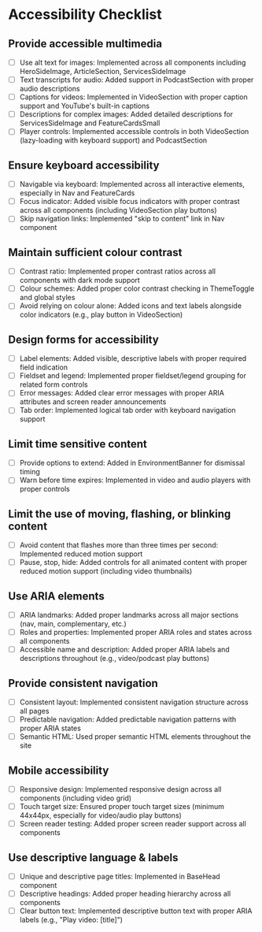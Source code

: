 # Accessibility Checklist

## Provide accessible multimedia

- [ ] Use alt text for images: Implemented across all components including HeroSideImage, ArticleSection, ServicesSideImage
- [ ] Text transcripts for audio: Added support in PodcastSection with proper audio descriptions
- [ ] Captions for videos: Implemented in VideoSection with proper caption support and YouTube's built-in captions
- [ ] Descriptions for complex images: Added detailed descriptions for ServicesSideImage and FeatureCardsSmall
- [ ] Player controls: Implemented accessible controls in both VideoSection (lazy-loading with keyboard support) and PodcastSection

## Ensure keyboard accessibility

- [ ] Navigable via keyboard: Implemented across all interactive elements, especially in Nav and FeatureCards
- [ ] Focus indicator: Added visible focus indicators with proper contrast across all components (including VideoSection play buttons)
- [ ] Skip navigation links: Implemented "skip to content" link in Nav component

## Maintain sufficient colour contrast

- [ ] Contrast ratio: Implemented proper contrast ratios across all components with dark mode support
- [ ] Colour schemes: Added proper color contrast checking in ThemeToggle and global styles
- [ ] Avoid relying on colour alone: Added icons and text labels alongside color indicators (e.g., play button in VideoSection)

## Design forms for accessibility

- [ ] Label elements: Added visible, descriptive labels with proper required field indication
- [ ] Fieldset and legend: Implemented proper fieldset/legend grouping for related form controls
- [ ] Error messages: Added clear error messages with proper ARIA attributes and screen reader announcements
- [ ] Tab order: Implemented logical tab order with keyboard navigation support

## Limit time sensitive content

- [ ] Provide options to extend: Added in EnvironmentBanner for dismissal timing
- [ ] Warn before time expires: Implemented in video and audio players with proper controls

## Limit the use of moving, flashing, or blinking content

- [ ] Avoid content that flashes more than three times per second: Implemented reduced motion support
- [ ] Pause, stop, hide: Added controls for all animated content with proper reduced motion support (including video thumbnails)

## Use ARIA elements

- [ ] ARIA landmarks: Added proper landmarks across all major sections (nav, main, complementary, etc.)
- [ ] Roles and properties: Implemented proper ARIA roles and states across all components
- [ ] Accessible name and description: Added proper ARIA labels and descriptions throughout (e.g., video/podcast play buttons)

## Provide consistent navigation

- [ ] Consistent layout: Implemented consistent navigation structure across all pages
- [ ] Predictable navigation: Added predictable navigation patterns with proper ARIA states
- [ ] Semantic HTML: Used proper semantic HTML elements throughout the site

## Mobile accessibility

- [ ] Responsive design: Implemented responsive design across all components (including video grid)
- [ ] Touch target size: Ensured proper touch target sizes (minimum 44x44px, especially for video/audio play buttons)
- [ ] Screen reader testing: Added proper screen reader support across all components

## Use descriptive language & labels

- [ ] Unique and descriptive page titles: Implemented in BaseHead component
- [ ] Descriptive headings: Added proper heading hierarchy across all components
- [ ] Clear button text: Implemented descriptive button text with proper ARIA labels (e.g., "Play video: [title]")
